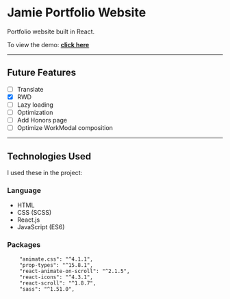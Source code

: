 # **Jamie Portfolio Website**

Portfolio website built in React.

To view the demo: [**click here**](https://tsungyu927.github.io)

---

## **Future Features**

- [ ] Translate
- [x] RWD
- [ ] Lazy loading
- [ ] Optimization 
- [ ] Add Honors page
- [ ] Optimize WorkModal composition

---

## **Technologies Used**

I used these in the project:

### Language
- HTML
- CSS (SCSS)
- React.js
- JavaScript (ES6)

### Packages

```    
    "animate.css": "^4.1.1",
    "prop-types": "^15.8.1",
    "react-animate-on-scroll": "^2.1.5",
    "react-icons": "^4.3.1",
    "react-scroll": "^1.8.7",
    "sass": "^1.51.0",
```